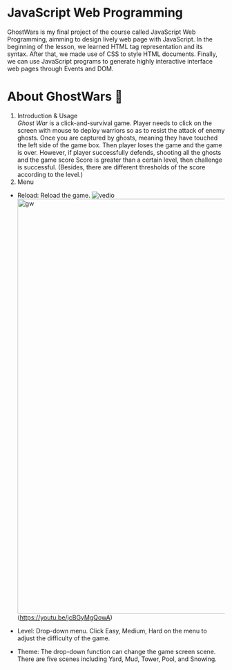 # JavaScript Web Programming
GhostWars is my final project of the course called JavaScript Web Programming, aimming to design lively web page with JavaScript. In the beginning of the lesson, we learned HTML tag representation and its syntax. After that, we made use of CSS to style HTML documents. Finally, we can use JavaScript programs to generate highly interactive interface web pages through Events and DOM.

# About GhostWars 👻
1. Introduction & Usage  
  *Ghost War* is a click-and-survival game. Player needs to click on the screen with mouse to deploy warriors so as to resist the attack of enemy ghosts. Once you are captured by ghosts, meaning they have touched the left side of the game box. Then player loses the game and the game is over. However, if player successfully defends, shooting all the ghosts and the game score Score is greater than a certain level, then challenge is successful. (Besides, there are different thresholds of the score according to the level.)
2. Menu
  - Reload: Reload the game.
   ![vedio](https://github.com/iriszzzz/GhostWars/assets/84706383/64ffebaf-9b1f-48c2-a81c-8dcf06a18e8f)
[<img width="960" alt="gw" src="https://github.com/iriszzzz/GhostWars/assets/84706383/732f486a-5dbd-4bfd-87af-da4fc7e08b95">
](https://github.com/iriszzzz/GhostWars/assets/84706383/64ffebaf-9b1f-48c2-a81c-8dcf06a18e8f)
(https://youtu.be/jcBGyMgQowA)

  - Level: Drop-down menu. Click Easy, Medium, Hard on the menu to adjust the difficulty of the game. 
  - Theme: The drop-down function can change the game screen scene. There are five scenes including Yard, Mud, Tower, Pool, and Snowing.

# 


​

